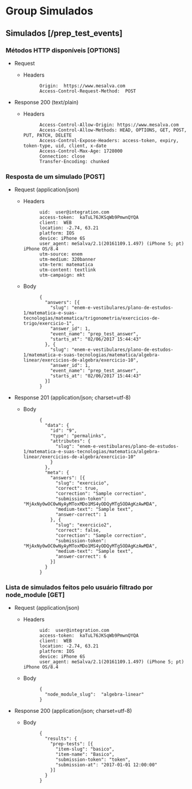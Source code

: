 # Group Simulados

## Simulados [/prep_test_events]
### Métodos HTTP disponíveis [OPTIONS]

+ Request
    + Headers

                Origin:  https://www.mesalva.com
                Access-Control-Request-Method:  POST


+ Response 200 (text/plain)
    + Headers

                Access-Control-Allow-Origin: https://www.mesalva.com
                Access-Control-Allow-Methods: HEAD, OPTIONS, GET, POST, PUT, PATCH, DELETE
                Access-Control-Expose-Headers: access-token, expiry, token-type, uid, client, x-date
                Access-Control-Max-Age: 1728000
                Connection: close
                Transfer-Encoding: chunked


### Resposta de um simulado [POST]

+ Request (application/json)
    + Headers

                uid:  user@integration.com
                access-token:  kaTuL76JKSqWb9PmwnQYQA
                client:  WEB
                location: -2.74, 63.21
                platform: IOS
                device: iPhone 6S
                user_agent: meSalva/2.1(20161109.1.497) (iPhone 5; pt) iPhone OS/8.4
                utm-source: enem
                utm-medium: 320banner
                utm-term: matematica
                utm-content: textlink
                utm-campaign: mkt

    + Body

                {
                  "answers": [{
                    "slug": "enem-e-vestibulares/plano-de-estudos-1/matematica-e-suas-tecnologias/matematica/trigonometria/exercicios-de-trigo/exercicio-1",
                    "answer_id": 1,
                    "event_name": "prep_test_answer",
                    "starts_at": "02/06/2017 15:44:43"
                  }, {
                    "slug": "enem-e-vestibulares/plano-de-estudos-1/matematica-e-suas-tecnologias/matematica/algebra-linear/exercicios-de-algebra/exercicio-10",
                    "answer_id": 1,
                    "event_name": "prep_test_answer",
                    "starts_at": "02/06/2017 15:44:43"
                  }]
                }

+ Response 201 (application/json; charset=utf-8)
    + Body

                {
                  "data": {
                    "id": "9",
                    "type": "permalinks",
                    "attributes": {
                      "slug": "enem-e-vestibulares/plano-de-estudos-1/matematica-e-suas-tecnologias/matematica/algebra-linear/exercicios-de-algebra/exercicio-10"
                    }
                  },
                  "meta": {
                    "answers": [{
                      "slug": "exercicio",
                      "correct": true,
                      "correction": "Sample correction",
                      "submission-token": "MjAxNy0wOC0wNyAyMToxMDo1MS4yODQyMTg5ODAgKzAwMDA",
                      "medium-text": "Sample text",
                      "answer-correct": 1
                    }, {
                      "slug": "exercicio2",
                      "correct": false,
                      "correction": "Sample correction",
                      "submission-token": "MjAxNy0wOC0wNyAyMToxMDo1MS4yODQyMTg5ODAgKzAwMDA",
                      "medium-text": "Sample text",
                      "answer-correct": 6
                    }]
                  }
                }


### Lista de simulados feitos pelo usuário filtrado por node_module [GET]

+ Request (application/json)
    + Headers

                uid:  user@integration.com
                access-token:  kaTuL76JKSqWb9PmwnQYQA
                client:  WEB
                location: -2.74, 63.21
                platform: IOS
                device: iPhone 6S
                user_agent: meSalva/2.1(20161109.1.497) (iPhone 5; pt) iPhone OS/8.4

    + Body

                {
                  "node_module_slug":  "algebra-linear"
                }

+ Response 200 (application/json; charset=utf-8)
    + Body

                {
                  "results": {
                    "prep-tests": [{
                      "item-slug": "basico",
                      "item-name": "Basico",
                      "submission-token": "token",
                      "submission-at": "2017-01-01 12:00:00"
                    }]
                  }
                }
